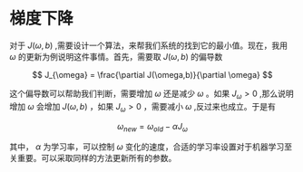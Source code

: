 # 梯度下降

对于 $J(\omega,b)$ ,需要设计一个算法，来帮我们系统的找到它的最小值。现在，我用 $\omega$ 的更新为例说明这件事情。首先，需要取 $J(\omega,b)$ 的偏导数

$$
  J_{\omega} = \frac{\partial J(\omega,b)}{\partial \omega}
$$

这个偏导数可以帮助我们判断，需要增加 $\omega$ 还是减少 $\omega$ 。如果 $J_{\omega} > 0$ ,那么说明增加 $\omega$ 会增加 $J(\omega,b)$ ，如果 $J_{\omega} > 0$ ，需要减小 $\omega$  ,反过来也成立。于是有

$$
  \omega_{new} = \omega_{old} - \alpha J_{\omega} 
$$

其中， $\alpha$ 为学习率，可以控制 $\omega$ 变化的速度，合适的学习率设置对于机器学习至关重要。可以采取同样的方法更新所有的参数。
